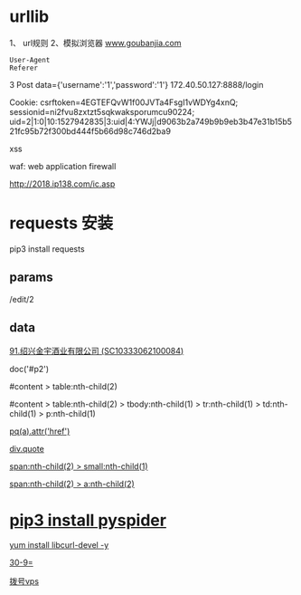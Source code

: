 # urllib

1、 url规则
2、模拟浏览器   www.goubanjia.com

	User-Agent
	Referer

3 Post
data={'username':'1','password':'1'}
172.40.50.127:8888/login


Cookie:
csrftoken=4EGTEFQvW1f00JVTa4FsgI1vWDYg4xnQ; sessionid=ni2fvu8zxtzt5sqkwaksporumcu90224; uid=2|1:0|10:1527942835|3:uid|4:YWJj|d9063b2a749b9b9eb3b47e31b15b521fc95b72f300bd444f5b66d98c746d2ba9


xss





waf: web application firewall


http://2018.ip138.com/ic.asp

# requests 安装

pip3 install requests

## params

/edit/2

## data




<tr>
    <td height="30"><p align="left">
    <a href="javascript:commitForECMA(callbackC,'content.jsp?tableId=120&amp;tableName=TABLE120&amp;tableView=食品生产许可获证企业(SC)&amp;Id=178',null)">91.绍兴金宇酒业有限公司 (SC10333062100084)</a></p></td></tr>
<tr>
	<td height="1" background="images/data01_04.gif"></td></tr>

doc('#p2')

<a ></a>


#content > table:nth-child(2)

#content > table:nth-child(2) > tbody:nth-child(1) > tr:nth-child(1) > td:nth-child(1) > p:nth-child(1)







<a href='' >

pq(a).attr('href')




div.quote

 span:nth-child(2) > small:nth-child(1)

 span:nth-child(2) > a:nth-child(2)


#  pip3 install pyspider

yum install libcurl-devel -y




30-9=


拨号vps










 
